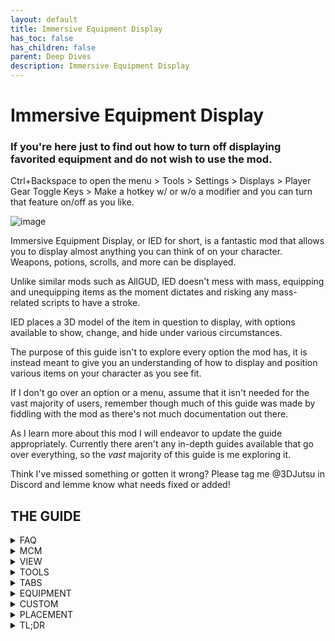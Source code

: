 ```yaml
---
layout: default
title: Immersive Equipment Display
has_toc: false
has_children: false
parent: Deep Dives
description: Immersive Equipment Display
---
```


# Immersive Equipment Display

### If you're here just to find out how to turn off displaying favorited equipment and do not wish to use the mod.
Ctrl+Backspace to open the menu > Tools > Settings > Displays > Player Gear Toggle Keys > Make a hotkey w/ or w/o a modifier and you can turn that feature on/off as you like.


![image](https://user-images.githubusercontent.com/88904551/177073913-a0c72891-d64e-41ed-9d63-ca28d8750ac9.png)

Immersive Equipment Display, or IED for short, is a fantastic mod that allows you to display almost anything you can think of on your character. Weapons, potions, scrolls, and more can be displayed.

Unlike similar mods such as AllGUD, IED doesn't mess with mass, equipping and unequipping items as the moment dictates and risking any mass-related scripts to have a stroke.

IED places a 3D model of the item in question to display, with options available to show, change, and hide under various circumstances.

The purpose of this guide isn't to explore every option the mod has, it is instead meant to give you an understanding of how to display and position various items on your character as you see fit.

If I don't go over an option or a menu, assume that it isn't needed for the vast majority of users, remember though much of this guide was made by fiddling with the mod as there's not much documentation out there.

As I learn more about this mod I will endeavor to update the guide appropriately. Currently there aren't any in-depth guides available that go over everything, so the *vast* majority of this guide is me exploring it.

Think I've missed something or gotten it wrong? Please tag me @3DJutsu in Discord and lemme know what needs fixed or added!



## THE GUIDE

<details>
<summary>FAQ</summary>
<br>
<div class="Info" markdown="1"> 

> My character is stuck blocking after I exit the IED menu.

The last thing the game "remembers" is that you pressed Left Control, which is the hotkey for Dual Wield Block. Press it again to go back to normal.
 
> Are there presets available to save time on setup?

There are, actually, but until customization is opened installing a preset will void your access to official support unless you can replicate the issue on an unmodified Wildlander list. When customization opens I plan to update the guide with presets and more!

> More?

Yes! There's a number of additional mods that play into IED and combined they're really cool! Can't wait to show you. =]

> Why isn't item XYZ upgrading based on my inventory?

When setting your list of additional item models to draw on, you've either missed a model or you've goofed the priority of the model you're after.

> Why can't I locate Two-Handed Hammers in the filters?

They fall under the Two-Handed Axe filter for some reason.

> Why is my Weapon jumping around when I equip it? It won't stay where I want it to!

You edited it through View>Equipment instead of View>Gear Positioning. Editing through the former only affects the display, use the latter to affect the actual equipment. Edit both to possess so the gear stays in the assigned spot whether or not it's equipped.

> Why don't the animations match up?

Because to do so requires FNIS, and we use Nemesis which seems to be incompatible for whatever reason. 

However many matching animations can be assigned in XPMSE, so if you edit the position of any given display in IED with a node available in XPMSE remember to set it in there as well. Otherwise your back-worn sword will still be drawn from your hips! 

> The MCM won't open up!

As many people possess a non-standard keyboard, it's (usually) the key between [=] and [Insert]

![image](https://user-images.githubusercontent.com/88904551/177057693-0332bb42-8786-4d0b-8462-c3861b02e645.png)

[top](http://wiki.wildlandermod.com/11-Mod-Deep-Dives/Immersive-Equipment-Display.html) {: .btn .btn-pink }

</div>
</details>

<details>
<summary>MCM</summary>
<br>
<div class="Info" markdown="1"> 

![image](https://user-images.githubusercontent.com/88904551/177034722-6c6598de-7e04-4b86-a89a-885d091e8b3f.png)

IED doesn't have a traditional MCM. Instead it possesses its own in-game menu that is shown with L-Ctrl+Backspace, allowing you to see your changes in real-time.

For those with a different keyboard, you're looking for this.

![image](https://user-images.githubusercontent.com/88904551/177057728-797b1e9e-558d-4e73-bb96-331cd44a5e3f.png)

Even though many of the settings have an accompanying [?] to inform you of its purpose, I still advise against messing with any of them unless you're certain you know what you're doing and are willing to accept the consequences thereof. 

You have been warned! [*cue spooky echo*]

[top](http://wiki.wildlandermod.com/11-Mod-Deep-Dives/Immersive-Equipment-Display.html) {: .btn .btn-pink }
</div>
</details>

<details>
<summary>VIEW</summary>
<br>
<div class="Info" markdown="1"> 

![image](https://user-images.githubusercontent.com/88904551/177027447-36896d7d-a4f1-4f6b-a7eb-beb1165ba4a8.png) 
![image](https://user-images.githubusercontent.com/88904551/177027401-5a5a019e-b71f-4365-97ff-2a3a7fa1c413.png) 
![image](https://user-images.githubusercontent.com/88904551/177028004-12c646c1-c70b-422d-a7c6-6d695d1c7ed1.png)

Displays the tabs and filters for:
* Equipment - *Weapons and Shields. This affects displayed, but not equipped, models.*
* Custom - *Anything that typically isn't equipped and you want to display.*
* Gear Positioning - *Weapons and Shields. This affects displayed AND equipped models. If you want the gear you use in combat to stay in its displayed spot you'll need to edit the position both here AND in the aforementioned Equipment section.*

[top](http://wiki.wildlandermod.com/11-Mod-Deep-Dives/Immersive-Equipment-Display.html) {: .btn .btn-pink }
 
</div>
</details>

<details>
<summary>TOOLS</summary>
<br>
<div class="Info" markdown="1"> 
 
![image](https://user-images.githubusercontent.com/88904551/177028430-d3188847-71e6-4f7d-a8d6-1f831604dff4.png) 
![image](https://user-images.githubusercontent.com/88904551/177029612-73c03af2-bad2-4297-84e7-1192948ebd15.png)

The only two tools the average user will need to worry about using are:
* Preset Editor - *Modify the values of Presets in terms of Equipment or Custom items.*
* Settings - *Alter various mod settings here such as various UI elements.*

 ---
 
![image](https://user-images.githubusercontent.com/88904551/177030436-eb8e9795-62c7-451d-8881-c3f6df112e1f.png)

Of which, the only two you need to mess with are Displays and UI.

 ---
 
![image](https://user-images.githubusercontent.com/88904551/177029627-0638d639-d356-4373-9a5b-45798390073c.png)
 
* Keep equipped items loaded - *Essentially hides a displayed items 3D model instead of unloading it, preventing any potential issues that result from asset loading when switching between items. Uses more memory.*
* Keep player gear loaded when toggled off - *The same as above, but used with toggling the entire display on/off.*
* Player gear toggle keys - *Hotkey (with or w/o modifier) to turn the entire display on/off. Perhaps to take screenshots without a small platoons worth of gear on your back?*
* Disable NPC equipment displays - *Toggles what it says.*
* Remove favorited restriction - *With this checked, if it's in your inventory, it gets displayed.*

 ---
 
![image](https://user-images.githubusercontent.com/88904551/177029638-58e8a408-9ed8-4966-909e-7061c61df064.png)

* Style - *Color-scheme of the MCM. Do yourself a favor and don't select light unless you want to bleed from your eyeballs!*
* Alpha - *Controls transparency of the entire MCM.*
* BG Alpha - *Controls transparency of the MCM but not text.*
* Close on Esc - *Does exactly what is says.*
* Enable Restrictions - *Prevents the menu from opening during certain situations.*
* Control Lock - *Effectively locks out most of the controls, deselecting this will enable you to move around and operate the camera as normal.*
* Freeze Time - *Stops time when the menu is open, handy if you don't want to be snuck up on or want days passing while you readjust your gear.*
* Select Crosshair Actor - *Automatically selects the actor/npc/race in your crosshairs.*

[top](http://wiki.wildlandermod.com/11-Mod-Deep-Dives/Immersive-Equipment-Display.html) {: .btn .btn-pink }
 
</div>
</details>

<details>
<summary>TABS</summary>
<br>
<div class="Info" markdown="1"> 
 
![image](https://user-images.githubusercontent.com/88904551/177023953-8d499d05-d921-418d-9df0-ae353f2960e1.png)

Near the top there are four different tabs, these will determine what you're altering the look of and are as follows:
* Global - *Affects all actors, split between PCs and NPCs.*
* Actor - *Affects a specific NPC (i.e. Rinina, the Imperial Soldier).*
* NPC - *Affects a general 'class' of NPCs (i.e. Imperial Soldiers).*
* Race - *Affects all members of the given race.*

Under each tab are a few options:
* Male - *Affects only male members of the chosen tab.*
* Female - *Affects only female members of the chosen tab*
* Sync - *Affects both male* and *female members of the chosen tab but only when directly editing a value.*
* Propagate to Overrides - *Propagate changes to equipment overrides, but only when directly editing a value (still trying to figure out what this means).*

 ---
 
![image](https://user-images.githubusercontent.com/88904551/177023945-84f80828-5789-4a18-b5ae-3715f9e79f1a.png)

Within each of those is a Preset drop menu:
* Preset drop menu - *Select your desired preset from here.*
* Save - *Save the current settings to the selected preset.*
* Merge - *Merge your current settings into the selected preset.*
* Apply - *Apply the selected preset, altering the current settings.*
* New - *Create a new preset based on the current settings.*

 ---
 
![image](https://user-images.githubusercontent.com/88904551/177030954-2ee2a70b-25b8-4775-a485-c53a5839ebc3.png)

Finally, we have the filters. Which show the various items you can alter for all the above.

[top](http://wiki.wildlandermod.com/11-Mod-Deep-Dives/Immersive-Equipment-Display.html) {: .btn .btn-pink }
 
</div>
</details>

<details>
<summary>EQUIPMENT</summary>
<br>
<div class="Info" markdown="1"> 
 
![image](https://user-images.githubusercontent.com/88904551/177056173-be5c779f-e6e7-4322-814c-5e812ec387d1.png)

This section will cover displaying equipment, more specifically weapons and shields. Do note that you have a limited number of slots to modify, only one of each weapon can be displayed at a time, with off-hand variants allowed an extra slot. 

To begin navigate to View>Gear Positioning, from here you will select the item in question that you want to modify. For this example we'll reposition a 1H sword and dagger combo.

 ---
 
![image](https://user-images.githubusercontent.com/88904551/177055770-2ef38259-97cc-4056-8bbf-26d50c56b9ed.png)

Let's begin with the sword. Select "Sword Back".

![image](https://user-images.githubusercontent.com/88904551/177055802-2b1b0fcb-e36e-4f86-a38f-49a858ea9592.png)

Now since we're working with an off-hand Dagger, use the Dagger Left drop tab and select "Dagger Back Hip Left".

Looks kinda silly unsheathing weapons from our hips if they're on our back, right? Let's fix that. 

Esc > Mod Configuration > XPMSE > Styles

Set Sword Style to "Sword on Back" and Dagger Style (Left) to "Dagger on Back Hip". Remember to apply this to the Player drop tabs, and use the NPC drop tabs when applying them to NPCs (note that ALL NPCs will use these animations, regardless of what you have their individuals weapons set to in IED.

Do remember though that not all IED Nodes have XPMSE Animations and not all animations have nodes. Set them where appropriate and available as well as setting the same positions in the Equipment section. 

This allows your weapons to stay in their equipped (but sheathed) locations when using other weapons. If you don't replicate the settings (by hand, naturally, can't copy them) then when with the above setup when I go to equip a bow my Sword is put back where it naturally rests on the hip.

Additionally, this is SPECIFICALLY for a weapon in a given slot. If you decide to MH the Dagger and OH the Sword your displayed models will be at the default for MH dagger and OH Sword.

Below are before and after setting the same placement for each weapon the same in both IED and XPMSE, a noticeable and immersive difference. 

![image](https://user-images.githubusercontent.com/88904551/177056216-3e54874b-2c78-4761-946e-b75c79b3c0c3.png) 
![image](https://user-images.githubusercontent.com/88904551/177056242-32889a02-14b2-4d93-8c37-75a8103c5914.png)

Ta-da! Easy, right? 

Keep in mind that this only affects gear you actually equip and you cannot alter its placement beyond the above. If you have gear that you want displayed, but don't plan on actually equipping (say, a hunting knife in a 'shoulder sheath') then please refer to the Placement tab.

[top](http://wiki.wildlandermod.com/11-Mod-Deep-Dives/Immersive-Equipment-Display.html) {: .btn .btn-pink }
 
</div>
</details>

<details>
<summary>CUSTOM</summary>
<br>
<div class="Info" markdown="1"> 
Here we will explore how to display items that aren't normally equipped (in the same context as weapons anyways); potions, scrolls, soul gems, and more! 
To my knowledge, there isn't a hard limit on what you can display. So long as you have the memory to spare you can show a great many things! Why, a Wildlander that is dedicated (and bored) enough could probably make a suit of armor made entirely of soul gems!

 ---
 
![image](https://user-images.githubusercontent.com/88904551/177058373-24e939c0-81bf-45b4-8ce2-287f9d9510c9.png)
![image](https://user-images.githubusercontent.com/88904551/177058366-25141eb5-2419-4d54-9899-fb32df0c8b98.png)

View>Custom then Actions>New to get things going.

![image](https://user-images.githubusercontent.com/88904551/177058405-a9a33fab-c11f-4ae5-9472-53536c6b2743.png) 
![image](https://user-images.githubusercontent.com/88904551/177058426-8c7361d8-04dd-47b3-aa01-838ffec68801.png)

Every adventurer needs a health potion starting out, right? Click 'OK' and open your new drop tab.

![image](https://user-images.githubusercontent.com/88904551/177060280-5cffa043-a708-4aaa-9f3e-ed04f3cd7560.png) 
![image](https://user-images.githubusercontent.com/88904551/177058564-6f0aea8d-3dcd-4915-919e-6da0ca5154c7.png) 
![image](https://user-images.githubusercontent.com/88904551/177060250-e97b18b8-ccf7-41bb-bf8c-18537ce24532.png)

Select a Potion of Restore Health (Remarkable).

![image](https://user-images.githubusercontent.com/88904551/177059989-b020cb2f-90b6-4a4a-8cb5-5893feee416a.png)

 ---
 
Quick side note: You can search for an item by Category Tab, or by using the FormID or Name search boxes.

 ---
 
![image](https://user-images.githubusercontent.com/88904551/177060334-248e6224-198b-49b1-9a06-47ea290c6082.png)

Want the potion model to alter based on what you've got in your inventory? We can do that too!

The only option I would concern yourself with here is whether or not you want to require the item to be saved as a Favorite in order to show.

![image](https://user-images.githubusercontent.com/88904551/177060319-42348ca3-90ed-441c-9c61-004d156de00d.png) 
![image](https://user-images.githubusercontent.com/88904551/177060444-7c8c24c2-7930-4013-b2cb-44b82dcbc781.png)

 ---
 
Let's add a priority list for our health potions! Click on "Browse" and select all the potions you want to show in that slot based on inventory availability. For now we're going to add in all available "Restore Health" potions.

![image](https://user-images.githubusercontent.com/88904551/208263177-41e55b3e-2e0b-4720-86a0-666aceead827.png)
![image](https://user-images.githubusercontent.com/88904551/177060478-52204372-86ac-4308-a547-5c0dd74b7a3c.png)

 ---

Confirm your selection at the bottom of the panel and you should have the above first screen. We want our potions to show from most powerful to least, so we'll use the arrows on the left side to reorder the list to our liking so it comes out like the second picture. Now, if we have stronger potions in our inventory, they'll be displayed over the others.

![image](https://user-images.githubusercontent.com/88904551/177059311-deeb3715-5836-4ecb-a91c-fb90382d0c0a.png)

 ---

You can also get models to show based on min/max item count, but I've not fiddled with this just yet.

![image](https://user-images.githubusercontent.com/88904551/177060603-9806180b-2fb0-4034-ab98-29124a0a4ec5.png)

 ---

Time to attach our potions to a general area! Select Lower Spine and don't worry, it's not gone. Look behind you!

Please reference the PLACEMENT tab to determine its final, well... placement.

[top](http://wiki.wildlandermod.com/11-Mod-Deep-Dives/Immersive-Equipment-Display.html) {: .btn .btn-pink }
 
</div> 
</details>



<details>
<summary>PLACEMENT</summary>
<br>
<div class="Info" markdown="1">
 
![image](https://user-images.githubusercontent.com/88904551/177060637-e9782b62-54a8-4ee1-ae0c-a06983904ca0.png)

Now comes the tedious part. Placement. This section applies to both equipment and custom items as the process is the same either way.
* Position - *The increments at which the item moves left/right, up/down, or forward/back.*
* Rotation - *This is done in 'degrees', i.e. inputting a value of 360 will essentially do nothing as you've made the mode do a full 360°, inputting a value of 90 or -90 will rotate the object 90° in the chosen direction.*
* Scale - *controls the size of the object.*
 
This table explains the placement in normal, positive values (+), or negative values (-), direction is referenced as though you were the 'node'. The nodes left is generally your characters left, things get weird when using nodes that are placed at odd angles (shoulders and such). This is one of the more annoying aspects of the mod, as there isn't a slider or buttons to use, you can only input numbers using the top of your keyboard, NumPad doesn't work! Without presets you're largely on your own for this one.

| Left(-)/Right(+) | Backward(-)/Forward(+) | Down(-)/Up(+) | Position | 
| --- | --- | --- | --- |
| Counterclockwise(-)/Clockwise(+) Vertically | Counterclockwise(-)/Clockwise(+) Horizontally | Rotates top of item Away(-)/Towards(+) Node| Rotation |

---

You can, however, use my coordinates to get you started with potions and the like!

![image](https://user-images.githubusercontent.com/88904551/177067241-a1e3658d-cc5e-4d9c-a0e5-aaf339f2ab26.png)
 
As you can see, as I drop the higher tier potions the weaker potion models take effect thanks to the conditional inventory settings we applied earlier.
 
![image](https://user-images.githubusercontent.com/88904551/177067331-83718bea-dfc2-49e3-81dc-ad720b2774cd.png)
![image](https://user-images.githubusercontent.com/88904551/177067366-48c7c1c3-10d2-422d-be9c-089118f80e2f.png)

---

Below Scale, you'll find what are called Equipment Overrides. (Pretty sure this is what Propagate Overrides is targeting, to what end though is still beyond me.)
These allow you to apply conditions to your model displays based on the selected criteria. For instance, it makes sense that our armor may have some kind of 'potion belt' attached to it, but what about when we take off the armor? You'll see the potions stay put, breaking immersion. So lets apply some restrictions!

![image](https://user-images.githubusercontent.com/88904551/177067837-a51c9058-23e4-45ca-bc4e-8e005cbe0619.png)

With the above options (make sure Disable is ticked on the lower half, otherwise it won't work) you'll find that when you take your armor/robes off, so too do your potions!

![image](https://user-images.githubusercontent.com/88904551/177067979-7a7b48fc-3fce-4f5f-9c18-3ac2bdd229ab.png)
![image](https://user-images.githubusercontent.com/88904551/177068004-27b02875-5b49-41a2-b27d-8671f085aa04.png)
![image](https://user-images.githubusercontent.com/88904551/177068036-0e071d24-54eb-42d1-9ac9-6e36b61a2304.png)
![image](https://user-images.githubusercontent.com/88904551/177068063-8aa39b94-12c0-4c97-9418-de3cd66eaabf.png)

Note how the potion persists through armor swapping until I remove it, but the hunting knife stays put regardless. That is the effect of not having the restrictions in place.
There you have it, you're ready to get to making all sorts of awesomeness! Like these fantabulous potion earrings!

![image](https://user-images.githubusercontent.com/88904551/177070636-d9dcb469-ef30-44e9-b469-8572fb9f8517.png)

[top](http://wiki.wildlandermod.com/11-Mod-Deep-Dives/Immersive-Equipment-Display.html) {: .btn .btn-pink }

</div> 
</details>

<details>
<summary>TL;DR</summary>
<br>
<div class="Info" markdown="1">

![image](https://user-images.githubusercontent.com/88904551/177074144-3dcf9bca-ec04-4f82-ba4c-ffb25faf8459.png)

There isn't one you peanut! "Gearing up" will go faster the more you mess with IED, but ultimately you'll need to go over at least some of the guide to get going. 

I'm still fumbling around with it but it only took a bit of time over a few days to really get dug in. 

I don't know when custom support get released but when it does I'll update the guide as soon as reasonably possible to include the presets so you can get that drip you've been after!

[top](http://wiki.wildlandermod.com/11-Mod-Deep-Dives/Immersive-Equipment-Display.html){:.btn.btn-pink }
 
</div>
</details>
